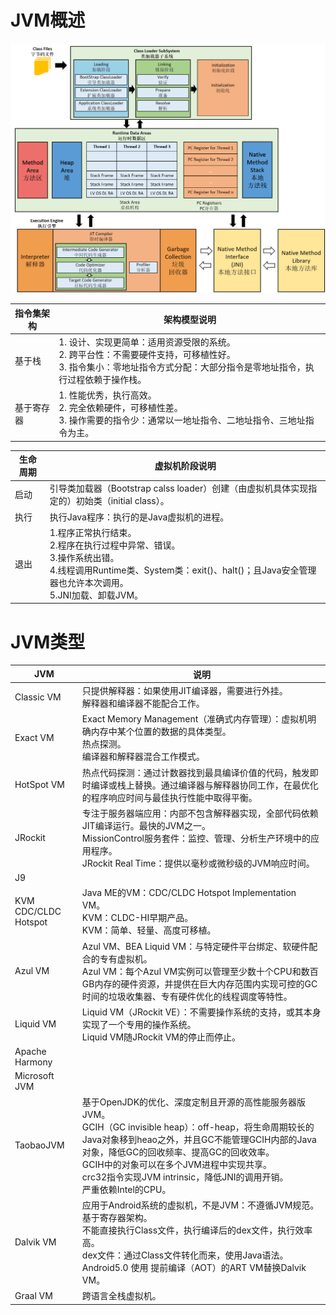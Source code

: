 # JVM概述

<img src="../../pictures/Snipaste_2023-05-17_16-08-46.png" width="1000"/> 

| 指令集架构 | 架构模型说明                                                 |
| ---------- | ------------------------------------------------------------ |
| 基于栈     | 1. 设计、实现更简单：适用资源受限的系统。<br/>2. 跨平台性：不需要硬件支持，可移植性好。<br/>3. 指令集小：零地址指令方式分配：大部分指令是零地址指令，执行过程依赖于操作栈。 |
| 基于寄存器 | 1. 性能优秀，执行高效。<br/>2. 完全依赖硬件，可移植性差。<br/>3. 操作需要的指令少：通常以一地址指令、二地址指令、三地址指令为主。 |

| 生命周期 | 虚拟机阶段说明                                               |
| -------- | ------------------------------------------------------------ |
| 启动     | 引导类加载器（Bootstrap calss loader）创建（由虚拟机具体实现指定的）初始类（initial class）。 |
| 执行     | 执行Java程序：执行的是Java虚拟机的进程。                     |
| 退出     | 1.程序正常执行结束。<br />2.程序在执行过程中异常、错误。<br />3.操作系统出错。<br />4.线程调用Runtime类、System类：exit()、halt()；且Java安全管理器也允许本次调用。<br />5.JNI加载、卸载JVM。 |

# JVM类型

| JVM                       | 说明                                                         |
| ------------------------- | ------------------------------------------------------------ |
| Classic VM                | 只提供解释器：如果使用JIT编译器，需要进行外挂。<br />解释器和编译器不能配合工作。 |
| Exact VM                  | Exact Memory Management（准确式内存管理）：虚拟机明确内存中某个位置的数据的具体类型。<br />热点探测。 <br />编译器和解释器混合工作模式。 |
| HotSpot VM                | 热点代码探测：通过计数器找到最具编译价值的代码，触发即时编译或栈上替换。通过编译器与解释器协同工作，在最优化的程序响应时间与最佳执行性能中取得平衡。 |
| JRockit                   | 专注于服务器端应用：内部不包含解释器实现，全部代码依赖JIT编译运行。最快的JVM之一。<br />MissionControl服务套件：监控、管理、分析生产环境中的应用程序。<br />JRockit Real Time：提供以毫秒或微秒级的JVM响应时间。 |
| J9                        |                                                              |
| KVM<br />CDC/CLDC Hotspot | Java ME的VM：CDC/CLDC Hotspot Implementation VM。<br />KVM：CLDC-HI早期产品。<br />KVM：简单、轻量、高度可移植。 |
| Azul VM                   | Azul VM、BEA Liquid VM：与特定硬件平台绑定、软硬件配合的专有虚拟机。<br />Azul VM：每个Azul VM实例可以管理至少数十个CPU和数百GB内存的硬件资源，并提供在巨大内存范围内实现可控的GC时间的垃圾收集器、专有硬件优化的线程调度等特性。 |
| Liquid VM                 | Liquid VM（JRockit VE）：不需要操作系统的支持，或其本身实现了一个专用的操作系统。 <br />Liquid VM随JRockit VM的停止而停止。 |
| Apache Harmony            |                                                              |
| Microsoft JVM             |                                                              |
| TaobaoJVM                 | 基于OpenJDK的优化、深度定制且开源的高性能服务器版JVM。 <br />GCIH（GC invisible heap）：off-heap，将生命周期较长的Java对象移到heao之外，并且GC不能管理GCIH内部的Java对象，降低GC的回收频率、提高GC的回收效率。 <br />GCIH中的对象可以在多个JVM进程中实现共享。 <br />crc32指令实现JVM intrinsic，降低JNI的调用开销。 <br />严重依赖Intel的CPU。 |
| Dalvik VM                 | 应用于Android系统的虚拟机，不是JVM：不遵循JVM规范。 <br />基于寄存器架构。 <br />不能直接执行Class文件，执行编译后的dex文件，执行效率高。 <br />dex文件：通过Class文件转化而来，使用Java语法。<br /> Android5.0 使用 提前编译（AOT）的ART VM替换Dalvik VM。 |
| Graal VM                  | 跨语言全栈虚拟机。                                           |
